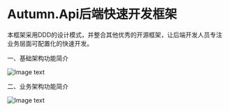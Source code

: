 # Autumn.Api后端快速开发框架
本框架采用DDD的设计模式，并整合其他优秀的开源框架，让后端开发人员专注业务层面可配置化的快速开发。

一、基础架构功能简介

![Image text](https://github.com/rockmyid/autumn.api/blob/master/Autumn.Api/wwwroot/img/Autumn1.jpg)

二、业务架构功能简介

![Image text](https://github.com/rockmyid/autumn.api/blob/master/Autumn.Api/wwwroot/img/Autumn2.jpg)

